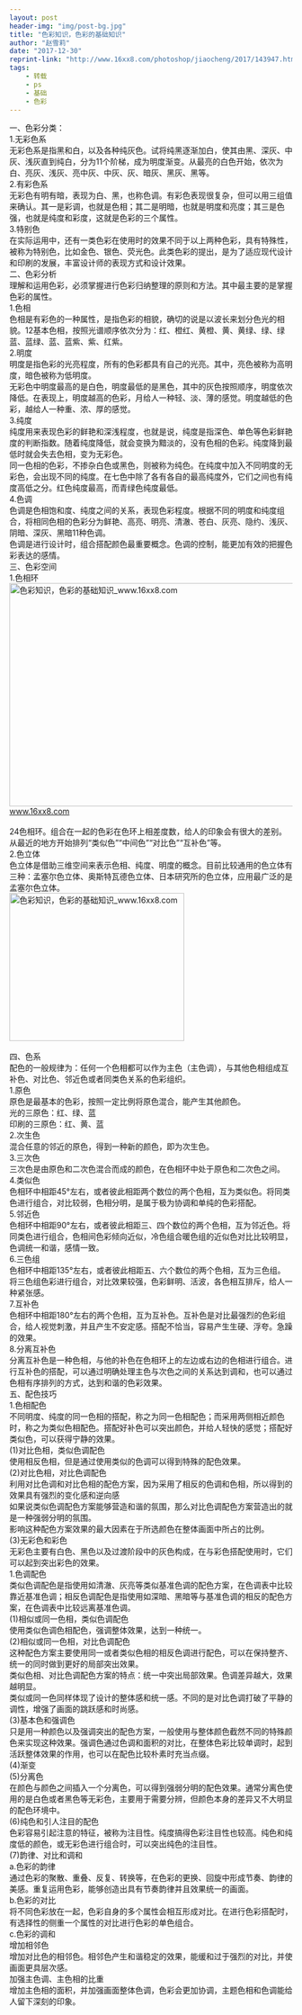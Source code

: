 ```yaml
---
layout: post
header-img: "img/post-bg.jpg"
title: "色彩知识，色彩的基础知识"
author: "赵雪莉"
date: "2017-12-30"
reprint-link: "http://www.16xx8.com/photoshop/jiaocheng/2017/143947.html"
tags:
    - 转载
    - ps
    - 基础
    - 色彩
---
```

<p>
一、色彩分类：<br>
1.无彩色系<br>
无彩色系是指黑和白，以及各种纯灰色。试将纯黑逐渐加白，使其由黑、深灰、中灰、浅灰直到纯白，分为11个阶梯，成为明度渐变。从最亮的白色开始，依次为白、亮灰、浅灰、亮中灰、中灰、灰、暗灰、黑灰、黑等。<br>
2.有彩色系<br>
无彩色有明有暗，表现为白、黑，也称色调。有彩色表现很复杂，但可以用三组值来确认。其一是彩调，也就是色相；其二是明暗，也就是明度和亮度；其三是色强，也就是纯度和彩度，这就是色彩的三个属性。<br>
3.特别色<br>
在实际运用中，还有一类色彩在使用时的效果不同于以上两种色彩，具有特殊性，被称为特别色，比如金色、银色、荧光色。此类色彩的提出，是为了适应现代设计和印刷的发展，丰富设计师的表现方式和设计效果。<br>
二、色彩分析<br>
理解和运用色彩，必须掌握进行色彩归纳整理的原则和方法。其中最主要的是掌握色彩的属性。<br>
1.色相<br>
色相是有彩色的一种属性，是指色彩的相貌，确切的说是以波长来划分色光的相貌。12基本色相，按照光谱顺序依次分为：红、橙红、黄橙、黄、黄绿、绿、绿蓝、蓝绿、蓝、蓝紫、紫、红紫。<br>
2.明度<br>
明度是指色彩的光亮程度，所有的色彩都具有自己的光亮。其中，亮色被称为高明度，暗色被称为低明度。<br>
无彩色中明度最高的是白色，明度最低的是黑色，其中的灰色按照顺序，明度依次降低。在表现上，明度越高的色彩，月给人一种轻、淡、薄的感觉。明度越低的色彩，越给人一种重、浓、厚的感觉。<br>
3.纯度<br>
纯度用来表现色彩的鲜艳和深浅程度，也就是说，纯度是指深色、单色等色彩鲜艳度的判断指数。随着纯度降低，就会变换为黯淡的，没有色相的色彩。纯度降到最低时就会失去色相，变为无彩色。<br>
同一色相的色彩，不掺杂白色或黑色，则被称为纯色。在纯度中加入不同明度的无彩色，会出现不同的纯度。在七色中除了各有各自的最高纯度外，它们之间也有纯度高低之分。红色纯度最高，而青绿色纯度最低。<br>
4.色调<br>
色调是色相饱和度、纯度之间的关系，表现色彩程度。根据不同的明度和纯度组合，将相同色相的色彩分为鲜艳、高亮、明亮、清澈、苍白、灰亮、隐约、浅灰、阴暗、深灰、黑暗11种色调。<br>
色调是进行设计时，组合搭配颜色最重要概念。色调的控制，能更加有效的把握色彩表达的感情。<br>
三、色彩空间<br>
1.色相环<a class="datu" href="http://pic1.16xx8.com/allimg/170315/21312S516-0.jpg" title="色彩知识，色彩的基础知识" target="_blank"><img src="{{ "/img/post-img/21312S516-0.thumb.jpg"|prepend:baseurl }}" width="705" height="397" alt="色彩知识，色彩的基础知识_www.16xx8.com" original="http://pic.16xx8.com/allimg/170315/21312S516-0.thumb.jpg" style="display: inline;"><br>www.16xx8.com</a><br>
<br>
24色相环。组合在一起的色彩在色环上相差度数，给人的印象会有很大的差别。从最近的地方开始排列“类似色”“中间色”“对比色”“互补色”等。<br>
2.色立体<br>
色立体是借助三维空间来表示色相、纯度、明度的概念。目前比较通用的色立体有三种：孟塞尔色立体、奥斯特瓦德色立体、日本研究所的色立体，应用最广泛的是孟塞尔色立体。<br>
<img src="{{ "/img/post-img/21312S4Y-1.jpg"|prepend:baseurl }}" width="311" height="263" alt="色彩知识，色彩的基础知识_www.16xx8.com" original="http://pic.16xx8.com/allimg/170315/21312S4Y-1.jpg" style="display: inline;"><br>
<br>
四、色系<br>
配色的一般规律为：任何一个色相都可以作为主色（主色调），与其他色相组成互补色、对比色、邻近色或者同类色关系的色彩组织。<br>
1.原色<br>
原色是最基本的色彩，按照一定比例将原色混合，能产生其他颜色。<br>
光的三原色：红、绿、蓝<br>
印刷的三原色：红、黄、蓝<br>
2.次生色<br>
混合任意的邻近的原色，得到一种新的颜色，即为次生色。<br>
3.三次色<br>
三次色是由原色和二次色混合而成的颜色，在色相环中处于原色和二次色之间。<br>
4.类似色<br>
色相环中相距45°左右，或者彼此相距两个数位的两个色相，互为类似色。将同类色进行组合，对比较弱，色相分明，是属于极为协调和单纯的色彩搭配。<br>
5.邻近色<br>
色相环中相距90°左右，或者彼此相距三、四个数位的两个色相，互为邻近色。将同类色进行组合，色相间色彩倾向近似，冷色组合暖色组的近似色对比比较明显，色调统一和谐，感情一致。<br>
6.三色组<br>
色相环中相距135°左右，或者彼此相距五、六个数位的两个色相，互为三色组。将三色组色彩进行组合，对比效果较强，色彩鲜明、活波，各色相互排斥，给人一种紧张感。<br>
7.互补色<br>
色相环中相距180°左右的两个色相，互为互补色。互补色是对比最强烈的色彩组合，给人视觉刺激，并且产生不安定感。搭配不恰当，容易产生生硬、浮夸。急躁的效果。<br>
8.分离互补色<br>
分离互补色是一种色相，与他的补色在色相环上的左边或右边的色相进行组合。进行互补色的搭配，可以通过明确处理主色与次色之间的关系达到调和，也可以通过色相有序排列的方式，达到和谐的色彩效果。<br>
五、配色技巧<br>
1.色相配色<br>
不同明度、纯度的同一色相的搭配，称之为同一色相配色；而采用两侧相近颜色时，称之为类似色相配色。搭配好补色可以突出颜色，并给人轻快的感觉；搭配好类似色，可以获得宁静的效果。<br>
(1)对比色相，类似色调配色<br>
使用相反色相，但是通过使用类似的色调可以得到特殊的配色效果。<br>
(2)对比色相，对比色调配色<br>
利用对比色调和对比色相的配色方案，因为采用了相反的色调和色相，所以得到的效果具有强烈的变化感和逆向感<br>
如果说类似色调配色方案能够营造和谐的氛围，那么对比色调配色方案营造出的就是一种强弱分明的氛围。<br>
影响这种配色方案效果的最大因素在于所选颜色在整体画面中所占的比例。<br>
(3)无彩色和彩色<br>
无彩色主要有白色、黑色以及过渡阶段中的灰色构成，在与彩色搭配使用时，它们可以起到突出彩色的效果。<br>
1.色调配色<br>
类似色调配色是指使用如清澈、灰亮等类似基准色调的配色方案，在色调表中比较靠近基准色调；相反色调配色是指使用如深暗、黑暗等与基准色调的相反的配色方案，在色调表中比较远离基准色调。<br>
(1)相似或同一色相，类似色调配色<br>
使用类似色调色相配色，强调整体效果，达到一种统一。<br>
(2)相似或同一色相，对比色调配色<br>
这种配色方案主要使用同一或者类似色相的相反色调进行配色，可以在保持整齐、统一的同时做到更好的局部突出效果。<br>
类似色相、对比色调配色方案的特点：统一中突出局部效果。色调差异越大，效果越明显。<br>
类似或同一色同样体现了设计的整体感和统一感。不同的是对比色调打破了平静的调性，增强了画面的跳跃感和时尚感。<br>
(3)基本色和强调色<br>
只是用一种颜色以及强调突出的配色方案，一般使用与整体颜色截然不同的特殊颜色来实现这种效果。强调色通过色调和面积的对比，在整体色彩比较单调时，起到活跃整体效果的作用，也可以在配色比较朴素时充当点缀。<br>
(4)渐变<br>
(5)分离色<br>
在颜色与颜色之间插入一个分离色，可以得到强弱分明的配色效果。通常分离色使用的是白色或者黑色等无彩色，主要用于需要分辨，但颜色本身的差异又不大明显的配色环境中。<br>
(6)纯色和引人注目的配色<br>
色彩容易引起注意的特征，被称为注目性。纯度搞得色彩注目性也较高。纯色和纯度低的颜色，或无彩色进行组合时，可以突出纯色的注目性。<br>
(7)韵律、对比和调和<br>
a.色彩的韵律<br>
通过色彩的聚散、重叠、反复、转换等，在色彩的更换、回旋中形成节奏、韵律的美感。重复运用色彩，能够创造出具有节奏韵律并且效果统一的画面。<br>
b.色彩的对比<br>
将不同色彩放在一起，色彩自身的多个属性会相互形成对比。在进行色彩搭配时，有选择性的侧重一个属性的对比进行色彩的单色组合。<br>
c.色彩的调和<br>
增加相邻色<br>
增加对比色的相邻色。相邻色产生和谐稳定的效果，能缓和过于强烈的对比，并使画面更具层次感。<br>
加强主色调、主色相的比重<br>
增加主色相的面积，并加强画面整体色调，色彩会更加协调，主题色相和色调能给人留下深刻的印象。</p>